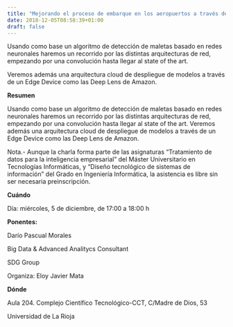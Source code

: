 ```yaml
---
title: "Mejorando el proceso de embarque en los aeropuertos a través de deep learning"
date: 2018-12-05T08:58:39+01:00
draft: false
---
```


Usando como base un algoritmo de detección de maletas basado en redes neuronales haremos un recorrido por las distintas arquitecturas de red, empezando por una convolución hasta llegar al state of the art.
<!--more-->
Veremos además una arquitectura cloud de despliegue de modelos a través de un Edge Device como las Deep Lens de Amazon.

__Resumen__

Usando como base un algoritmo de detección de maletas basado en redes neuronales haremos un recorrido por las distintas arquitecturas de red, empezando por una convolución hasta llegar al state of the art. Veremos además una arquitectura cloud de despliegue de modelos a través de un Edge Device como las Deep Lens de Amazon.

Nota.- Aunque la charla forma parte de las asignaturas “Tratamiento de datos para la inteligencia empresarial” del Máster Universitario en Tecnologías Informáticas, y “Diseño tecnológico de sistemas de información” del Grado en Ingeniería Informática, la asistencia es libre sin ser necesaria preinscripción.

__Cuándo__

Día: miércoles, 5 de diciembre, de 17:00 a 18:00 h

__Ponentes:__

Darío Pascual Morales

Big Data & Advanced Analitycs Consultant

SDG Group


Organiza: Eloy Javier Mata



__Dónde__

Aula 204. Complejo Científico Tecnológico-CCT, C/Madre de Dios, 53

Universidad de La Rioja



